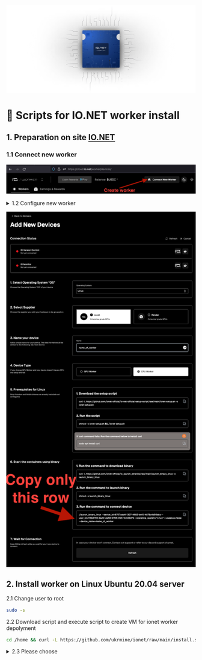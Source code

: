 ![Image alt](https://github.com/ukrmine/ionet/blob/main/pics/mAa0QmH3Nl9IyKqDAZzvuFNZhE0.webp)

# :checkered_flag: Scripts for IO.NET worker install

## 1. Preparation on site <a href="https://cloud.io.net/worker/devices/" target="_blank">IO.NET</a>

### 1.1 Connect new worker

![Image alt](https://github.com/ukrmine/ionet/blob/main/pics/Create_new_worker.png)


<details>
<summary>1.2 Configure new worker</summary>

1. Select Operating System “OS”
    * `Linux`
2. Select Supplier
    * `io.net`
3. Name your device
    * `Worker01`
4. Device Type
    * `CPU Worker`
5. Prerequisites for Linux
    - 5.1 Download the setup script
      * `Skip this step`
    - 5.2 Run the script
      * `Skip this step`
6. Start the containers using binary
    - 6.1 Run the command to download binary
      * `Skip this step`
    - 6.2 Run the command to launch binary
      * `Skip this step`
    - 6.3 Run the command to connect device
      * `Copy this string`

</details>

![Image alt](https://github.com/ukrmine/ionet/blob/main/pics/Configure_worker.png)

## 2. Install worker on Linux Ubuntu 20.04 server

2.1 Change user to root
```Bash
sudo -s
```

2.2 Download script and execute script to create VM for ionet worker depolyment
```Bash
cd /home && curl -L https://github.com/ukrmine/ionet/raw/main/install.sh -o install.sh && chmod +x install.sh && ./install.sh
```
<details>
<summary>2.3 Please choose</summary>

1. Hosting or CPU type
    * `Put "1" Digital Ocean (AMD Premium)`
    * `Put "2" AZURE D2as_v5 or D4as_v5`
    * `Put "3" AZURE D2s_v5 or D4s_v5`
    * `Put "4" Google cloud N1, Kamatera`
    * `Put "5" Enter custom CPU type`
  
2. Paste the line your Docker Command that you copied earlier in paragraph 6.3
   * `./launch_binary_linux --device_id=f42ee2d8-1ae3-445e-9a63-f3eb5b75ab5a --user_id=11694796-9a22-4a58-9766-09573c0d9df9 --operating_system="Linux" --usegpus=false --device_name=dsds`
4. Name your device
   * `Worker01`

<details>

![Image alt](https://github.com/ukrmine/ionet/blob/main/pics/install.png)
    
Wait about 10-20 min.
All is done, worker was installed and configured

## io.net worker guides

https://medium.com/@bitcoin_50400/how-instaling-io-net-cpu-worker-e6b528f73270

https://medium.com/@bitcoin_50400/io-net-worker-on-google-cloud-7ce24c5b7797

https://www.youtube.com/watch?v=Cs1ToGG2plQ

-------------------

## -- Stopping and Remove Docker containers, Uninstall Docker and NVIDIA --
<!--sec data-title="OS X и Linux" data-id="OSX_Linux_whoami" data-collapse=true ces-->
```
curl -L https://github.com/ukrmine/ionet/raw/main/reset_drivers_and_docker.sh -o reset_drivers_and_docker.sh && chmod +x reset_drivers_and_docker.sh && ./reset_drivers_and_docker.sh

```
<!--endsec-->

## -- Install script check.sh on MacOS --
Install All you need for your Mac
<!--sec data-title="OS X и Linux" data-id="OSX_Linux_whoami" data-collapse=true ces-->
```
mkdir $HOME/Documents/ionet && cd $HOME/Documents/ionet && curl -L https://github.com/ukrmine/ionet/raw/main/install_mac.sh -o install_mac.sh && chmod +x install_mac.sh && ./install_mac.sh
```
<!--endsec-->
Install only script check.sh and run worker
<!--sec data-title="OS X и Linux" data-id="OSX_Linux_whoami" data-collapse=true ces-->
```
mkdir $HOME/Documents/ionet && cd $HOME/Documents/ionet && curl -L https://github.com/ukrmine/ionet/raw/main/check_mac.sh -o check_mac.sh && chmod +x check_mac.sh && ./check_mac.sh
```
<!--endsec-->
Delete check.sh
<!--sec data-title="OS X и Linux" data-id="OSX_Linux_whoami" data-collapse=true ces-->
```
rm -R $HOME/Documents/ionet
crontab -l | grep -v 'check.sh' | crontab -
```
<!--endsec-->

  
  Made with :heart: by <a href="https://github.com/ukrmine" target="_blank">Ukrmine</a>

